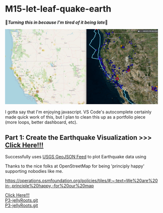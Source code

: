 # M15-let-leaf-quake-earth
🚧***Turning this in because I'm tired of it being late***🚧

![Map Image](Images/sideBYside.png "Teaser")

I gotta say that I'm enjoying javascript. VS Code's autocomplete certainly made quick work of this, but I plan to clean this up as a portfolio piece (more loops, better dashboard, etc). 

Part 1: Create the Earthquake Visualization >>> <a href='https://famndox.github.io/M15-let-leaf-quake-earth/leaflet-part-2/index.html'>Click Here!!!</a><br>
-
Successfully uses <a href='https://earthquake.usgs.gov/earthquakes/feed/v1.0/geojson.php'>USGS GeoJSON Feed</a> to plot Earthquake data using 

Thanks to the nice folks at OpenStreetMap for being 'principly happy' supporting nobodies like me. 

https://operations.osmfoundation.org/policies/tiles/#:~:text=We%20are%20in-,principle%20happy,-for%20our%20map



<a href='https://famndox.github.io/M15-let-leaf-quake-earth/leaflet-part-2/index.html'>Click Here!!!</a><br>
<a href=''>P3-jellyRoots.git</a><br>
<a href=''>P3-jellyRoots.git</a><br>
